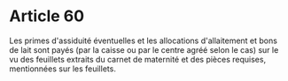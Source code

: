 # Article 60

Les primes d'assiduité éventuelles et les allocations d'allaitement et bons de lait sont payés (par la caisse ou par le centre agréé selon le cas) sur le vu des feuillets extraits du carnet de maternité et des pièces requises, mentionnées sur les feuillets.
